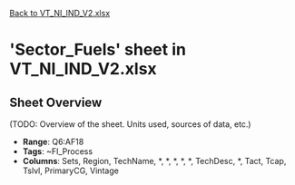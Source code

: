 [Back to VT_NI_IND_V2.xlsx](README.md)

# 'Sector_Fuels' sheet in VT_NI_IND_V2.xlsx

## Sheet Overview

(TODO: Overview of the sheet. Units used, sources of data, etc.)

- **Range**: Q6:AF18
- **Tags**: ~FI_Process
- **Columns**: Sets, Region, TechName, *, *, *, *, *, TechDesc, *, Tact, Tcap, Tslvl, PrimaryCG, Vintage

